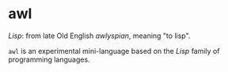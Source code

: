 # awl

_Lisp_: from late Old English _awlyspian_, meaning "to lisp".

`awl` is an experimental mini-language based on the _Lisp_ family
of programming languages.
